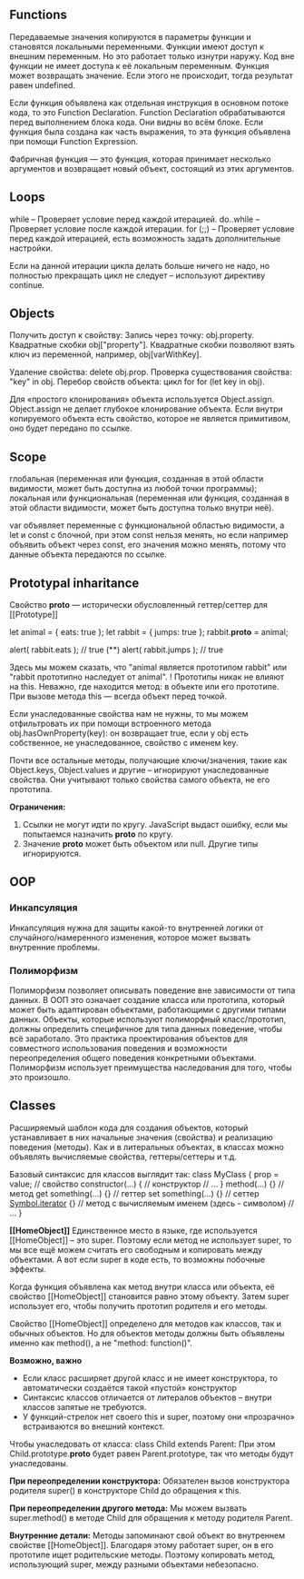 ## Functions

Передаваемые значения копируются в параметры функции и становятся локальными переменными.
Функции имеют доступ к внешним переменным. Но это работает только изнутри наружу. Код вне функции не имеет доступа к её локальным переменным.
Функция может возвращать значение. Если этого не происходит, тогда результат равен undefined.

Если функция объявлена как отдельная инструкция в основном потоке кода, то это Function Declaration. Function Declaration обрабатываются перед выполнением блока кода. 
Они видны во всём блоке. Если функция была создана как часть выражения, то эта функция объявлена при помощи Function Expression. 

Фабричная функция — это функция, которая принимает несколько аргументов и возвращает новый объект, состоящий из этих аргументов. 

## Loops

while – Проверяет условие перед каждой итерацией.
do..while – Проверяет условие после каждой итерации.
for (;;) – Проверяет условие перед каждой итерацией, есть возможность задать дополнительные настройки.

Если на данной итерации цикла делать больше ничего не надо, но полностью прекращать цикл не следует – используют директиву continue.

## Objects

Получить доступ к свойству:
Запись через точку: obj.property.
Квадратные скобки obj["property"]. Квадратные скобки позволяют взять ключ из переменной, например, obj[varWithKey].

Удаление свойства: delete obj.prop.
Проверка существования свойства: "key" in obj.
Перебор свойств объекта: цикл for for (let key in obj).

Для «простого клонирования» объекта используется Object.assign. Object.assign не делает глубокое клонирование объекта. 
Если внутри копируемого объекта есть свойство, которое не является примитивом, оно будет передано по ссылке.

## Scope

глобальная (переменная или функция, созданная в этой области видимости, может быть доступна из любой точки программы);
локальная или функциональная (переменная или функция, созданная в этой области видимости, может быть доступна только внутри неё).

var объявляет переменные с функциональной областью видимости, а let и const c блочной, при этом const нельзя менять, но если например объявить объект через const, 
его значения можно менять, потому что данные объекта передаются по ссылке.

## Prototypal inharitance

Свойство __proto__ — исторически обусловленный геттер/сеттер для [[Prototype]]

let animal = {
  eats: true
};
let rabbit = {
  jumps: true
};
rabbit.__proto__ = animal;

alert( rabbit.eats ); // true (**)
alert( rabbit.jumps ); // true

Здесь мы можем сказать, что "animal является прототипом rabbit" или "rabbit прототипно наследует от animal".
! Прототипы никак не влияют на this. Неважно, где находится метод: в объекте или его прототипе. При вызове метода this — всегда объект перед точкой.

Если унаследованные свойства нам не нужны, то мы можем отфильтровать их при помощи встроенного метода obj.hasOwnProperty(key): он возвращает true, 
если у obj есть собственное, не унаследованное, свойство с именем key.

Почти все остальные методы, получающие ключи/значения, такие как Object.keys, Object.values и другие – игнорируют унаследованные свойства.
Они учитывают только свойства самого объекта, не его прототипа.

**Ограничения:**
1. Ссылки не могут идти по кругу. JavaScript выдаст ошибку, если мы попытаемся назначить __proto__ по кругу.
2. Значение __proto__ может быть объектом или null. Другие типы игнорируются.

## OOP
### Инкапсуляция
Инкапсуляция нужна для защиты какой-то внутренней логики от случайного/намеренного изменения, которое может вызвать внутренние проблемы.

### Полиморфизм
Полиморфизм позволяет описывать поведение вне зависимости от типа данных. В ООП это означает создание класса или прототипа, который может быть адаптирован объектами, работающими с другими типами данных. Объекты, которые используют полиморфный класс/прототип, должны определить специфичное для типа данных поведение, чтобы всё заработало. 
Это практика проектирования объектов для совместного использования поведения и возможности переопределения общего поведения конкретными объектами. Полиморфизм использует преимущества наследования для того, чтобы это произошло.

## Classes
Расширяемый шаблон кода для создания объектов, который устанавливает в них начальные значения (свойства) и реализацию поведения (методы). Как и в литеральных объектах, в классах можно объявлять вычисляемые свойства, геттеры/сеттеры и т.д.

Базовый синтаксис для классов выглядит так:
class MyClass {
  prop = value; // свойство
  constructor(...) { // конструктор
    // ...
  }
  method(...) {} // метод
  get something(...) {} // геттер
  set something(...) {} // сеттер
  [Symbol.iterator]() {} // метод с вычисляемым именем (здесь - символом)
  // ...
}

**[[HomeObject]]**
Единственное место в языке, где используется [[HomeObject]] – это super. Поэтому если метод не использует super, то мы все ещё можем считать его свободным и копировать между объектами. А вот если super в коде есть, то возможны побочные эффекты.

Когда функция объявлена как метод внутри класса или объекта, её свойство [[HomeObject]] становится равно этому объекту. Затем super использует его, чтобы получить прототип родителя и его методы.

Свойство [[HomeObject]] определено для методов как классов, так и обычных объектов. Но для объектов методы должны быть объявлены именно как method(), а не "method: function()".

**Возможно, важно**
- Если класс расширяет другой класс и не имеет конструктора, то автоматически создаётся такой «пустой» конструктор
- Синтаксис классов отличается от литералов объектов – внутри классов запятые не требуются.
- У функций-стрелок нет своего this и super, поэтому они «прозрачно» встраиваются во внешний контекст.

Чтобы унаследовать от класса: class Child extends Parent:
При этом Child.prototype.__proto__ будет равен Parent.prototype, так что методы будут унаследованы.

**При переопределении конструктора:**
Обязателен вызов конструктора родителя super() в конструкторе Child до обращения к this.

**При переопределении другого метода:**
Мы можем вызвать super.method() в методе Child для обращения к методу родителя Parent.

**Внутренние детали:**
Методы запоминают свой объект во внутреннем свойстве [[HomeObject]]. Благодаря этому работает super, он в его прототипе ищет родительские методы.
Поэтому копировать метод, использующий super, между разными объектами небезопасно.
